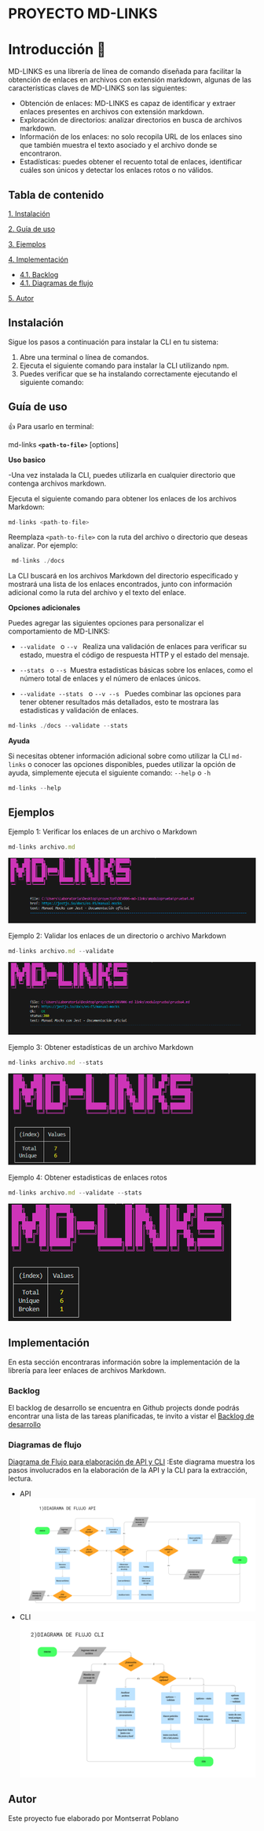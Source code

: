 # **PROYECTO MD-LINKS**

# Introducción :star2:

MD-LINKS es una librería de línea de comando diseñada para facilitar la obtención de enlaces en archivos con extensión markdown, algunas de las características claves de MD-LINKS son las siguientes:

-  Obtención de enlaces: MD-LINKS es capaz de identificar y extraer enlaces presentes en archivos con extensión markdown.
-  Exploración de directorios: analizar directorios en busca de archivos markdown.
-  Información de los enlaces: no solo recopila URL de los enlaces sino que también muestra el texto asociado y el archivo donde se encontraron.
-  Estadísticas: puedes obtener el recuento total de enlaces, identificar cuáles son únicos y detectar los enlaces rotos o no válidos.


## Tabla de contenido
>
 [1. Instalación](#instalación)
>
 [2. Guía de uso](#guía-de-uso)
>
 [3. Ejemplos](#ejemplos)
>
 [4. Implementación](#implementación)
>   
- [4.1. Backlog](#backlog)
- [4.1. Diagramas de flujo](#diagrama-de-flujo)
>
 [5. Autor](#autor)
>




## Instalación

Sigue los pasos a continuación para instalar la CLI en tu sistema:
1. Abre una terminal o línea de comandos.
2. Ejecuta el siguiente comando para instalar la CLI utilizando npm.
3. Puedes verificar que se ha instalando correctamente ejecutando el siguiente comando: 


## Guía de uso  
:+1: Para usarlo en terminal:

 md-links **`<path-to-file>`** [options]
 

 **Uso basico**

 -Una vez instalada la CLI, puedes utilizarla en cualquier directorio que contenga archivos markdown.

 Ejecuta el siguiente comando para obtener los enlaces de los archivos Markdown:

 ````javascript
 md-links <path-to-file> 
 ````

Reemplaza `<path-to-file>` con la ruta del archivo o directorio que deseas analizar. Por ejemplo:

````javascript
 md-links ./docs
 ````
La CLI buscará en los archivos Markdown del directorio especificado y mostrará una lista de los enlaces encontrados, junto con información adicional como la ruta del archivo y el texto del enlace.


 **Opciones adicionales**

 Puedes agregar las siguientes opciones para personalizar el comportamiento de MD-LINKS:

 - `--validate ` o `--v ` Realiza una validación de enlaces para verificar su estado, muestra el código de respuesta HTTP y el estado del mensaje.

 - `--stats ` o `--s `Muestra estadistícas básicas sobre los enlaces, como el número total de enlaces y el número de enlaces únicos.

- `--validate --stats ` o `--v --s ` Puedes combinar las opciones para tener obtener resultados más detallados, esto te mostrara las estadisticas y validación de enlaces.

```` javascript
md-links ./docs --validate --stats 
````

**Ayuda**

Si necesitas obtener información adicional sobre como utilizar la CLI ``md-links`` o conocer las opciones disponibles, puedes utilizar la opción de ayuda, simplemente ejecuta el siguiente comando: ``--help`` o ``-h``

````javascript
md-links --help   
````

## Ejemplos

Ejemplo 1: Verificar los enlaces de un archivo o Markdown

````javascript
md-links archivo.md
````
![links_without_validation](./src/images/without_option.png)

Ejemplo 2: Validar los enlaces de un directorio o archivo Markdown

````javascript
md-links archivo.md --validate
````

![links_with_validacion](./src/images/opcion_validate.png)

Ejemplo 3: Obtener estadísticas de un archivo Markdown

````javascript
md-links archivo.md --stats
````
![links_with_statsBasics](./src/images/option_stats.png)

Ejemplo 4: Obtener estadisticas de enlaces rotos

````javascript
md-links archivo.md --validate --stats
````
![links_broken](./src/images/option_validate_stats.png)

## Implementación

En esta sección encontraras información sobre la implementación de la librería para leer enlaces de archivos Markdown.

### Backlog

El backlog de desarrollo se encuentra en Github projects donde podrás encontrar una lista de las tareas planificadas, te invito a vistar el [Backlog de desarrollo](https://github.com/users/MontserratPoblano/projects/1)

### Diagramas de flujo


[Diagrama de Flujo para elaboración de API y CLI](https://www.figma.com/file/aUfmXZK5Sq8fTIQApSzN6q/MD-LINKS?type=whiteboard&node-id=0%3A1&t=tDOxSZSGihMsz2jr-1) :Este diagrama muestra los pasos involucrados en la elaboración de la API y la CLI para la extracción, lectura.

- API
![Diagrama de flujo API](./src/images/API.png)
- CLI
![Diagrama de flujo API](./src/images/CLI.png)

## Autor

Este proyecto fue elaborado por Montserrat Poblano
